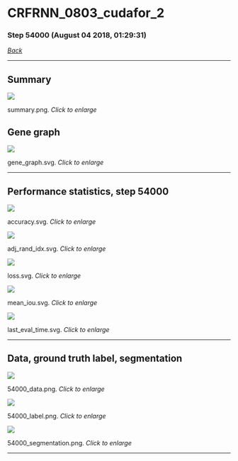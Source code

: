 # CRFRNN_0803_cudafor_2

### Step 54000 (August 04 2018, 01:29:31)

[_Back_](..)

---

## Summary

<div class="images"><a href="media/summary.png"><img  src="media/summary.png" align="center"></a><p>summary.png. <i>Click to enlarge</i></p></div>

## Gene graph

<div class="images"><a href="media/gene_graph.svg"><img  src="media/gene_graph.svg" align="center"></a><p>gene_graph.svg. <i>Click to enlarge</i></p></div>

---

## Performance statistics, step 54000

<div class="images"><a href="media/accuracy.svg"><img class="mini" src="media/accuracy.svg" align="center"></a><p>accuracy.svg. <i>Click to enlarge</i></p></div>
<div class="images"><a href="media/adj_rand_idx.svg"><img class="mini" src="media/adj_rand_idx.svg" align="center"></a><p>adj_rand_idx.svg. <i>Click to enlarge</i></p></div>
<div class="images"><a href="media/loss.svg"><img class="mini" src="media/loss.svg" align="center"></a><p>loss.svg. <i>Click to enlarge</i></p></div>
<div class="images"><a href="media/mean_iou.svg"><img class="mini" src="media/mean_iou.svg" align="center"></a><p>mean_iou.svg. <i>Click to enlarge</i></p></div>
<div class="images"><a href="media/last_eval_time.svg"><img class="mini" src="media/last_eval_time.svg" align="center"></a><p>last_eval_time.svg. <i>Click to enlarge</i></p></div>

---

## Data, ground truth label, segmentation

<div class="images"><a href="media/54000_data.png"><img class="mini" src="media/54000_data.png" align="center"></a><p>54000_data.png. <i>Click to enlarge</i></p></div>
<div class="images"><a href="media/54000_label.png"><img class="mini" src="media/54000_label.png" align="center"></a><p>54000_label.png. <i>Click to enlarge</i></p></div>
<div class="images"><a href="media/54000_segmentation.png"><img class="mini" src="media/54000_segmentation.png" align="center"></a><p>54000_segmentation.png. <i>Click to enlarge</i></p></div>

---


